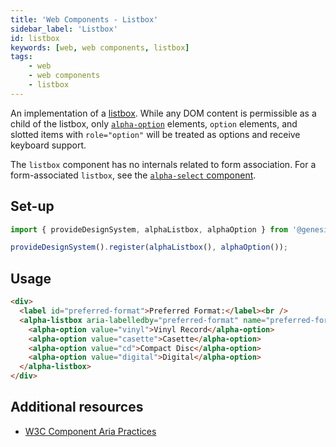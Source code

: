 ```yaml
---
title: 'Web Components - Listbox'
sidebar_label: 'Listbox'
id: listbox
keywords: [web, web components, listbox]
tags:
    - web
    - web components
    - listbox
---
```


An implementation of a [listbox](https://w3c.github.io/aria-practices/#Listbox). While any DOM content is permissible as a child of the listbox, only [`alpha-option`](../../../../web/web-components/form/option/) elements, `option` elements, and slotted items with `role="option"` will be treated as options and receive keyboard support.

The `listbox` component has no internals related to form association. For a form-associated `listbox`, see the [`alpha-select` component](../../../../web/web-components/form/select/).

## Set-up

```ts
import { provideDesignSystem, alphaListbox, alphaOption } from '@genesislcap/alpha-design-system';

provideDesignSystem().register(alphaListbox(), alphaOption());
```

## Usage

```html live
<div>
  <label id="preferred-format">Preferred Format:</label><br />
  <alpha-listbox aria-labelledby="preferred-format" name="preferred-format">
    <alpha-option value="vinyl">Vinyl Record</alpha-option>
    <alpha-option value="casette">Casette</alpha-option>
    <alpha-option value="cd">Compact Disc</alpha-option>
    <alpha-option value="digital">Digital</alpha-option>
  </alpha-listbox>
</div>
```

## Additional resources

- [W3C Component Aria Practices](https://w3c.github.io/aria-practices/#Listbox)